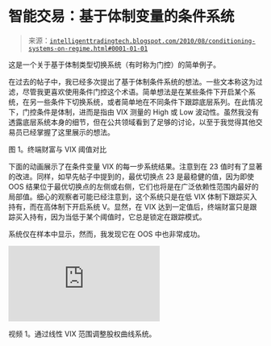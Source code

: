 <!--yml

类别：未分类

日期：2024-05-18 04:45:04

-->

# 智能交易：基于体制变量的条件系统

> 来源：[`intelligenttradingtech.blogspot.com/2010/08/conditioning-systems-on-regime.html#0001-01-01`](http://intelligenttradingtech.blogspot.com/2010/08/conditioning-systems-on-regime.html#0001-01-01)

这是一个关于基于体制类型切换系统（有时称为门控）的简单例子。

在过去的帖子中，我已经多次提出了基于体制条件系统的想法。一些文本称这为过滤，尽管我更喜欢使用条件门控这个术语。简单想法是在某些条件下开启某个系统，在另一些条件下切换系统，或者简单地在不同条件下跟踪底层系列。在此情况下，门控条件是体制，进而是指由 VIX 测量的 High 或 Low 波动性。虽然我没有透露底层系统本身的细节，但在公共领域看到了足够的讨论，以至于我觉得其他交易员已经掌握了这里展示的想法。

图 1。终端财富与 VIX 阈值对比

下面的动画展示了在条件变量 VIX 的每一步系统结果。注意到在 23 值时有了显著的改进。同样，如早先帖子中提到的，最优切换点 23 是最稳健的值，因为即使 OOS 结果位于最优切换点的左侧或右侧，它们也将是在广泛依赖性范围内最好的局部值。细心的观察者可能已经注意到，这个系统只是在低 VIX 体制下跟踪买入持有，而在高体制下开启系统 V。显然，在 VIX 达到一定值后，终端财富只是跟踪买入持有，因为当低于某个阈值时，它总是锁定在跟踪模式。

系统仅在样本中显示，然而，我发现它在 OOS 中也非常成功。

<param name="movie" value="http://www.youtube.com/v/ZcSyV0mMcA0&hl=en&fs=1"><param name="allowFullScreen" value="true"><param name="allowscriptaccess" value="always"><embed src="http://www.youtube.com/v/ZcSyV0mMcA0&hl=en&fs=1" type="application/x-shockwave-flash" allowscriptaccess="always" allowfullscreen="true">

视频 1。通过线性 VIX 范围调整股权曲线系统。
